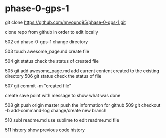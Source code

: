 # phase-0-gps-1

git clone https://github.com/nnyoung95/phase-0-gps-1.git

clone repo from github in order to edit locally

  502  cd phase-0-gps-1
change directory

  503  touch awesome_page.md
  create file 

  504  git status
check the status of created file

  505  git add awesome_page.md
add current content created to the existing directory
  506  git status
check the status of file

  507  git commit -m "created file"

 create save point with message to show what was done

  508  git push origin master
push the information for github
  509  git checkout -b add-command-log
  change/create new branch

  510  subl readme.md
use sublime to edit readme.md file

  511  history
show previous code history